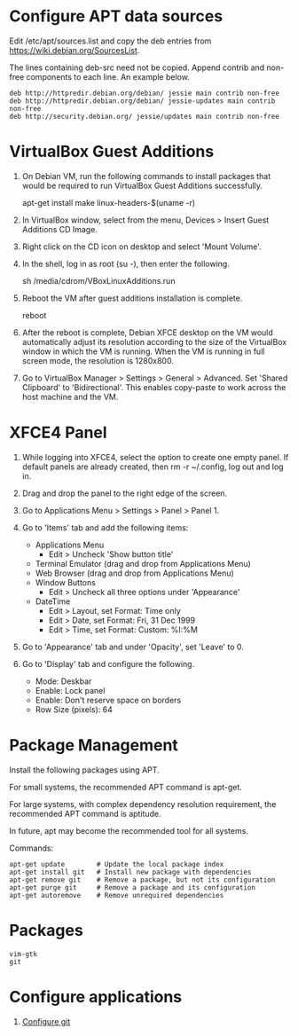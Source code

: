 Configure APT data sources
==========================
Edit /etc/apt/sources.list and copy the deb entries from
https://wiki.debian.org/SourcesList.

The lines containing deb-src need not be copied. Append contrib and
non-free components to each line. An example below.

    deb http://httpredir.debian.org/debian/ jessie main contrib non-free
    deb http://httpredir.debian.org/debian/ jessie-updates main contrib non-free
    deb http://security.debian.org/ jessie/updates main contrib non-free


VirtualBox Guest Additions
==========================

  1. On Debian VM, run the following commands to install packages that
     would be required to run VirtualBox Guest Additions successfully.

        apt-get install make linux-headers-$(uname -r)

  2. In VirtualBox window, select from the menu,
     Devices > Insert Guest Additions CD Image.

  3. Right click on the CD icon on desktop and select 'Mount Volume'.

  4. In the shell, log in as root (su -), then enter the following.

        sh /media/cdrom/VBoxLinuxAdditions.run

  4. Reboot the VM after guest additions installation is complete.

        reboot

  5. After the reboot is complete, Debian XFCE desktop on the VM would
     automatically adjust its resolution according to the size of the
     VirtualBox window in which the VM is running. When the VM is
     running in full screen mode, the resolution is 1280x800.

  6. Go to VirtualBox Manager > Settings > General > Advanced. Set
     'Shared Clipboard' to 'Bidirectional'. This enables copy-paste to
     work across the host machine and the VM.
     

XFCE4 Panel
===========

  1. While logging into XFCE4, select the option to create one empty
     panel. If default panels are already created, then rm -r ~/.config,
     log out and log in.

  2. Drag and drop the panel to the right edge of the screen.

  3. Go to Applications Menu > Settings > Panel > Panel 1.

  4. Go to 'Items' tab and add the following items:
     - Applications Menu
        - Edit > Uncheck 'Show button title'
     - Terminal Emulator (drag and drop from Applications Menu)
     - Web Browser (drag and drop from Applications Menu)
     - Window Buttons
        - Edit > Uncheck all three options under 'Appearance'
     - DateTime
        - Edit > Layout, set Format: Time only
        - Edit > Date, set Format: Fri, 31 Dec 1999
        - Edit > Time, set Format: Custom: %I:%M

  5. Go to 'Appearance' tab and under 'Opacity', set 'Leave' to 0.

  6. Go to 'Display' tab and configure the following.
     - Mode: Deskbar
     - Enable: Lock panel
     - Enable: Don't reserve space on borders
     - Row Size (pixels): 64


Package Management
==================
Install the following packages using APT.

For small systems, the recommended APT command is apt-get.

For large systems, with complex dependency resolution requirement, the
recommended APT command is aptitude.

In future, apt may become the recommended tool for all systems.

Commands:

    apt-get update        # Update the local package index
    apt-get install git   # Install new package with dependencies
    apt-get remove git    # Remove a package, but not its configuration
    apt-get purge git     # Remove a package and its configuration
    apt-get autoremove    # Remove unrequired dependencies


Packages
========

    vim-gtk
    git

Configure applications
======================

  1. [Configure git](./git.md)
